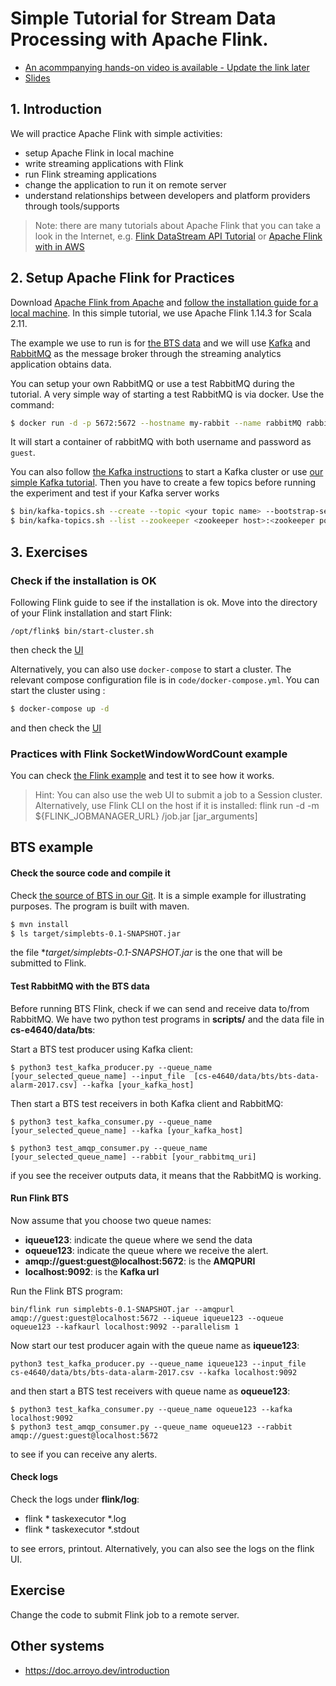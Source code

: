 # Simple Tutorial for Stream Data Processing with Apache Flink.

* [An acommpanying hands-on video is available - Update the link later](https://aalto.cloud.panopto.eu/Panopto/Pages/Viewer.aspx?id=35976699-d98c-4dee-bbe4-ac0500ab604d)
* [Slides](slides/cs-e4640-hands-on-flink-streaming.pptx)

## 1. Introduction
We will practice Apache Flink with simple activities:
* setup Apache Flink in local machine
* write streaming applications with Flink
* run Flink streaming applications
* change the application to run it on remote server
* understand relationships between developers and platform providers through tools/supports


>Note: there are many tutorials about Apache Flink that you can take a look in the Internet, e.g. [Flink DataStream API Tutorial](https://ci.apache.org/projects/flink/flink-docs-stable/getting-started/tutorials/datastream_api.html) or [Apache Flink with in AWS](https://www.youtube.com/watch?v=4FIPt87A_qM)


## 2. Setup Apache Flink for Practices

Download [Apache Flink from Apache](https://flink.apache.org/downloads.html) and [follow the installation guide for a local machine](https://ci.apache.org/projects/flink/flink-docs-release-1.9/getting-started/tutorials/local_setup.html). In this simple tutorial, we use Apache Flink 1.14.3 for Scala 2.11.

The example we use to run is for [the BTS data](../../../../data/bts) and we will use [Kafka](https://kafka.apache.org/) and [RabbitMQ](http://www.rabbitmq.com) as the message broker through the streaming analytics application obtains data.

You can setup your own RabbitMQ or use a test RabbitMQ during the tutorial. A very simple way of starting a test RabbitMQ is via docker. Use the command:

```bash
$ docker run -d -p 5672:5672 --hostname my-rabbit --name rabbitMQ rabbitmq
```
It will start a container of rabbitMQ with both username and password as `guest`.

You can also follow [the Kafka instructions](https://kafka.apache.org/quickstart) to start a Kafka cluster or use [our simple Kafka tutorial](../../../basickafka/README.md). Then you have to create a few topics before running the experiment and test if your Kafka server works

```bash
$ bin/kafka-topics.sh --create --topic <your topic name> --bootstrap-server <your Kafka host ip>:<Kafka port>
$ bin/kafka-topics.sh --list --zookeeper <zookeeper host>:<zookeeper port>
```

## 3. Exercises
### Check if the installation is OK
Following Flink guide to see if the installation is ok. Move into the directory of your Flink installation and start Flink:
```
/opt/flink$ bin/start-cluster.sh
```
then check the [UI](http://localhost:8081)

Alternatively, you can also use `docker-compose` to start a cluster. The relevant compose configuration file is in `code/docker-compose.yml`.  You can start the cluster using :
```bash
$ docker-compose up -d
```
and then check the [UI](http://localhost:8081)


### Practices with Flink  SocketWindowWordCount example

You can check [the Flink example](https://ci.apache.org/projects/flink/flink-docs-release-1.9/getting-started/tutorials/local_setup.html) and test it to see how it works.

>Hint: You can also use the web UI to submit a job to a Session cluster. Alternatively, use Flink CLI on the host if it is installed: flink run -d -m ${FLINK_JOBMANAGER_URL} /job.jar [jar_arguments]


## BTS example

#### Check the source code and compile it
Check [the source of BTS in our Git](code/simplebts/). It is a simple example for illustrating purposes. The program is built with maven.

```bash
$ mvn install
$ ls target/simplebts-0.1-SNAPSHOT.jar
```
the file **target/simplebts-0.1-SNAPSHOT.jar* is the one that will be submitted to Flink.

#### Test RabbitMQ with the BTS data
Before running BTS Flink, check if we can send and receive data to/from RabbitMQ. We have two python test programs in **scripts/** and the data file in **cs-e4640/data/bts**:

Start a BTS test producer using Kafka client:
```
$ python3 test_kafka_producer.py --queue_name [your_selected_queue_name] --input_file  [cs-e4640/data/bts/bts-data-alarm-2017.csv] --kafka [your_kafka_host]
```
Then start a BTS test receivers in both Kafka client and RabbitMQ:
```
$ python3 test_kafka_consumer.py --queue_name [your_selected_queue_name] --kafka [your_kafka_host]

$ python3 test_amqp_consumer.py --queue_name [your_selected_queue_name] --rabbit [your_rabbitmq_uri]
```
if you see the receiver outputs data, it means that the RabbitMQ is working.

#### Run Flink BTS

Now assume that you choose two queue names:
* **iqueue123**: indicate the queue where we send the data
* **oqueue123**: indicate the queue where we receive the alert.
* **amqp://guest:guest@localhost:5672**: is the **AMQPURI**
* **localhost:9092**: is the **Kafka url**

Run the Flink BTS program:

```
bin/flink run simplebts-0.1-SNAPSHOT.jar --amqpurl  amqp://guest:guest@localhost:5672 --iqueue iqueue123 --oqueue oqueue123 --kafkaurl localhost:9092 --parallelism 1
```
Now start our test producer again with the queue name as **iqueue123**:
```
python3 test_kafka_producer.py --queue_name iqueue123 --input_file  cs-e4640/data/bts/bts-data-alarm-2017.csv --kafka localhost:9092
```
and then start a BTS test receivers with queue name as **oqueue123**:
```
$ python3 test_kafka_consumer.py --queue_name oqueue123 --kafka localhost:9092
$ python3 test_amqp_consumer.py --queue_name oqueue123 --rabbit  amqp://guest:guest@localhost:5672
```
to see if you can receive any alerts.

#### Check logs
Check the logs under **flink/log**:
* flink * taskexecutor *.log
* flink * taskexecutor *.stdout

to see errors, printout.
 Alternatively, you can also see the logs on the flink UI.

## Exercise

Change the code to submit Flink job to a remote server.

## Other systems

- https://doc.arroyo.dev/introduction
